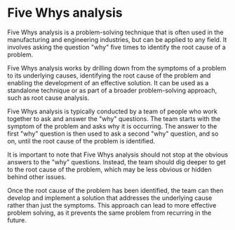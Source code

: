 # Five Whys analysis 

Five Whys analysis is a problem-solving technique that is often used in the manufacturing and engineering industries, but can be applied to any field. It involves asking the question "why" five times to identify the root cause of a problem.

Five Whys analysis works by drilling down from the symptoms of a problem to its underlying causes, identifying the root cause of the problem and enabling the development of an effective solution. It can be used as a standalone technique or as part of a broader problem-solving approach, such as root cause analysis.

Five Whys analysis is typically conducted by a team of people who work together to ask and answer the "why" questions. The team starts with the symptom of the problem and asks why it is occurring. The answer to the first "why" question is then used to ask a second "why" question, and so on, until the root cause of the problem is identified.

It is important to note that Five Whys analysis should not stop at the obvious answers to the "why" questions. Instead, the team should dig deeper to get to the root cause of the problem, which may be less obvious or hidden behind other issues.

Once the root cause of the problem has been identified, the team can then develop and implement a solution that addresses the underlying cause rather than just the symptoms. This approach can lead to more effective problem solving, as it prevents the same problem from recurring in the future. 
